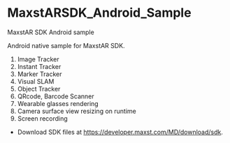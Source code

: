 # MaxstARSDK_Android_Sample
MaxstAR SDK Android sample

Android native sample for MaxstAR SDK.

1. Image Tracker
2. Instant Tracker
3. Marker Tracker
4. Visual SLAM
5. Object Tracker
6. QRcode, Barcode Scanner
7. Wearable glasses rendering
8. Camera surface view resizing on runtime
9. Screen recording

* Download SDK files at https://developer.maxst.com/MD/download/sdk.

